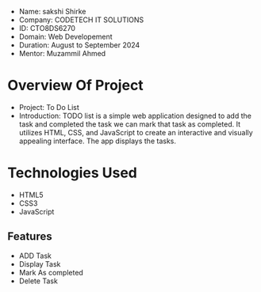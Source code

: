 - Name: sakshi Shirke
- Company: CODETECH IT SOLUTIONS
- ID: CTO8DS6270
- Domain: Web Developement
- Duration: August to September 2024
- Mentor: Muzammil Ahmed

# Overview Of Project
- Project: To Do List
- Introduction:
TODO list is a simple web application designed to add the task and completed the task we can mark that task as completed. It utilizes HTML, CSS, and JavaScript to create an interactive and visually appealing interface. The app displays the tasks.
# Technologies Used
- HTML5
- CSS3
- JavaScript
 
## Features
- ADD Task
- Display Task
- Mark As completed
- Delete Task

 
